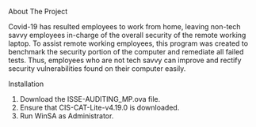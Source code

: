 About The Project


Covid-19 has resulted employees to work from home, leaving non-tech savvy employees in-charge of the overall security of the remote working laptop. To assist remote working employees, this program was created to benchmark the security portion of the computer and remediate all failed tests. Thus, employees who are not tech savvy can improve and rectify security vulnerabilities found on their computer easily.

Installation

1) Download the ISSE-AUDITING_MP.ova file.
2) Ensure that CIS-CAT-Lite-v4.19.0 is downloaded.
3) Run WinSA as Administrator.
